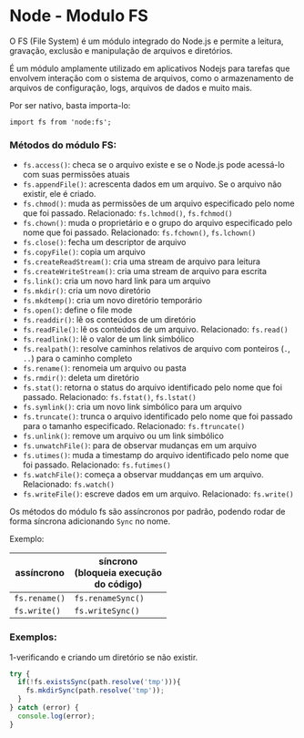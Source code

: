 # Node - Modulo FS

O FS (File System) é um módulo integrado do Node.js e permite a leitura, gravação, exclusão e manipulação de arquivos e diretórios.

É um módulo amplamente utilizado em aplicativos Nodejs para tarefas que envolvem interação com o sistema de arquivos, como o armazenamento de arquivos de configuração, logs, arquivos de dados e muito mais. 

Por ser nativo, basta importa-lo:

```
import fs from 'node:fs';
```

### Métodos do módulo FS:

* `fs.access()`: checa se o arquivo existe e se o Node.js pode acessá-lo com suas permissões atuais
* `fs.appendFile()`: acrescenta dados em um arquivo. Se o arquivo não existir, ele é criado.
* `fs.chmod()`: muda as permissões de um arquivo especificado pelo nome que foi passado. Relacionado: `fs.lchmod()`, `fs.fchmod()`
* `fs.chown()`: muda o proprietário e o grupo do arquivo especificado pelo nome que foi passado. Relacionado: `fs.fchown()`, `fs.lchown()`
* `fs.close()`: fecha um descriptor de arquivo
* `fs.copyFile()`: copia um arquivo
* `fs.createReadStream()`: cria uma stream de arquivo para leitura
* `fs.createWriteStream()`: cria uma stream de arquivo para escrita
* `fs.link()`: cria um novo hard link para um arquivo
* `fs.mkdir()`: cria um novo diretório
* `fs.mkdtemp()`: cria um novo diretório temporário
* `fs.open()`: define o file mode
* `fs.readdir()`: lê os conteúdos de um diretório
* `fs.readFile()`: lê os conteúdos de um arquivo. Relacionado: `fs.read()`
* `fs.readlink()`: lê o valor de um link simbólico
* `fs.realpath()`: resolve caminhos relativos de arquivo com ponteiros (`.`, `..`) para o caminho completo
* `fs.rename()`: renomeia um arquivo ou pasta
* `fs.rmdir()`: deleta um diretório
* `fs.stat()`: retorna o status do arquivo identificado pelo nome que foi passado. Relacionado: `fs.fstat()`, `fs.lstat()`
* `fs.symlink()`: cria um novo link simbólico para um arquivo
* `fs.truncate()`: trunca o arquivo identificado pelo nome que foi passado para o tamanho especificado. Relacionado: `fs.ftruncate()`
* `fs.unlink()`: remove um arquivo ou um link simbólico
* `fs.unwatchFile()`: para de observar mudanças em um arquivo
* `fs.utimes()`: muda a timestamp do arquivo identificado pelo nome que foi passado. Relacionado: `fs.futimes()`
* `fs.watchFile()`: começa a observar muddanças em um arquivo. Relacionado: `fs.watch()`
* `fs.writeFile()`: escreve dados em um arquivo. Relacionado: `fs.write()`

Os métodos do módulo fs são assíncronos por padrão, podendo rodar de forma síncrona adicionando `Sync` no nome.

Exemplo:

| assíncrono     | síncrono<br />(bloqueia execução<br />do código) |
| --------------- | ---------------------------------------------------- |
| `fs.rename()` | `fs.renameSync()`                                  |
| `fs.write()`  | `fs.writeSync()`                                   |


### Exemplos:

1-verificando e criando um diretório se não existir.

```typescript
try {
  if(!fs.existsSync(path.resolve('tmp'))){
    fs.mkdirSync(path.resolve('tmp'));
  }
} catch (error) {
  console.log(error);
}
```
